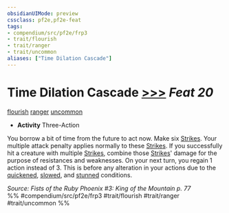 ```yaml
---
obsidianUIMode: preview
cssclass: pf2e,pf2e-feat
tags:
- compendium/src/pf2e/frp3
- trait/flourish
- trait/ranger
- trait/uncommon
aliases: ["Time Dilation Cascade"]
---
```

# Time Dilation Cascade  [>>>](/rules/core-rulebook/chapter-9-playing-the-game.md#Actions "Three-Action") *Feat 20*  
[flourish](/rules/traits/flourish.md)  [ranger](/rules/traits/ranger.md)  [uncommon](/rules/traits/uncommon.md)  

- **Activity** Three-Action

You borrow a bit of time from the future to act now. Make six [Strikes](/rules/actions/strike.md). Your multiple attack penalty applies normally to these [Strikes](/rules/actions/strike.md). If you successfully hit a creature with multiple [Strikes](/rules/actions/strike.md), combine those [Strikes](/rules/actions/strike.md)' damage for the purpose of resistances and weaknesses. On your next turn, you regain 1 action instead of 3. This is before any alteration in your actions due to the [quickened](/rules/conditions.md#Quickened), [slowed](/rules/conditions.md#Slowed), and [stunned](/rules/conditions.md#Stunned) conditions.

*Source: Fists of the Ruby Phoenix #3: King of the Mountain p. 77*  
%% #compendium/src/pf2e/frp3 #trait/flourish #trait/ranger #trait/uncommon %%